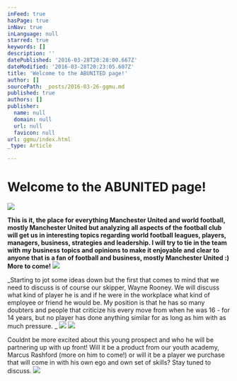 ```yaml
---
inFeed: true
hasPage: true
inNav: true
inLanguage: null
starred: true
keywords: []
description: ''
datePublished: '2016-03-28T20:28:00.667Z'
dateModified: '2016-03-28T20:23:05.607Z'
title: 'Welcome to the ABUNITED page!'
author: []
sourcePath: _posts/2016-03-26-ggmu.md
published: true
authors: []
publisher:
  name: null
  domain: null
  url: null
  favicon: null
url: ggmu/index.html
_type: Article

---
```

# Welcome to the ABUNITED page!
![](https://the-grid-user-content.s3-us-west-2.amazonaws.com/bcabf9a2-c900-44e3-824b-36cf56bdb3c0.jpg)

**This is it, the place for everything Manchester United and world football, mostly Manchester United but analyzing all aspects of the football club will get us in interesting topics regarding world football leagues, players, managers, business, strategies and leadership. I will try to tie in the team with my business topics and opinions to make it enjoyable and clear to anyone that is a fan of football and business, mostly Manchester United :) More to come!**
![](https://the-grid-user-content.s3-us-west-2.amazonaws.com/fd3d6cb1-2693-4591-8b79-279a8afc6fef.jpg)

_Starting to jot some ideas down but the first that comes to mind that we need to discuss is of course our skipper, Wayne Rooney. We will discuss what kind of player he is and if he were in the workplace what kind of employee or friend he would be. My position is that he has so many doubters and people that criticize his every move from when he was 16 - for 14 years, but no player has done anything similar for as long as him with as much pressure. _
![](https://the-grid-user-content.s3-us-west-2.amazonaws.com/23aaede4-a198-4d06-befb-423570d26b18.jpg)
![](https://the-grid-user-content.s3-us-west-2.amazonaws.com/20445786-6298-4a3a-a9f0-807d37389c3a.jpg)

Couldnt be more excited about this young prospect and who he will be partnering up with up front! Will it be a product from our youth academy, Marcus Rashford (more on him to come!) or will it be a player we purchase that will come in with his own ego and own set of skills? Stay tuned to discuss.
![](https://imgflo.herokuapp.com/graph/vahj1ThiexotieMo/cd4714f4d2005b5f3b2476034af11333/passthrough.jpg?height=480&input=https%3A%2F%2Fthe-grid-user-content.s3-us-west-2.amazonaws.com%2F26d95756-1b3e-4d31-b56b-4d9512039e90.jpg&width=750)
